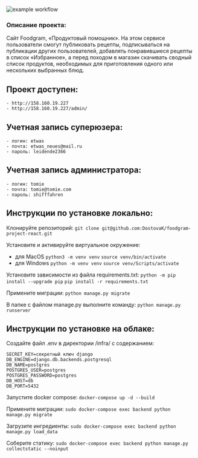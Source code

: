 ![example workflow](https://github.com/DostovaK/foodgram-project-react/actions/workflows/main.yml/badge.svg)

### Опиcание проекта:
Сайт Foodgram, «Продуктовый помощник». На этом сервисе пользователи смогут публиковать рецепты, подписываться на публикации других пользователей, добавлять понравившиеся рецепты в список «Избранное», а перед походом в магазин скачивать сводный список продуктов, необходимых для приготовления одного или нескольких выбранных блюд.

## Проект доступен:

```
- http://158.160.19.227
- http://158.160.19.227/admin/
```

## Учетная запись суперюзера:

```
- логин: etwas
- почта: etwas_neues@mail.ru
- пароль: leidende2366
```

## Учетная запись администратора:

```
- логин: tomie
- почта: tomie@tomie.com
- пароль: shifffahren
```

## Инструкции по установке локально:

Клонируйте репозиторий:
```git clone git@github.com:DostovaK/foodgram-project-react.git```

Установите и активируйте виртуальное окружение:
- для MacOS
```python3 -m venv venv```
```source venv/bin/activate```
- для Windows
```python -m venv venv```
```source venv/Scripts/activate```

Установите зависимости из файла requirements.txt:
```python -m pip install --upgrade pip```
```pip install -r requirements.txt```

Примените миграции:
```python manage.py migrate```

В папке с файлом manage.py выполните команду:
```python manage.py runserver```

## Инструкции по установке на облаке:
Cоздайте файл .env в директории /infra/ с содержанием:

```
SECRET_KEY=секретный ключ django
DB_ENGINE=django.db.backends.postgresql
DB_NAME=postgres
POSTGRES_USER=postgres
POSTGRES_PASSWORD=postgres
DB_HOST=db
DB_PORT=5432
```


Запустите docker compose:
```docker-compose up -d --build```  

Примените миграции:
```sudo docker-compose exec backend python manage.py migrate```

Загрузите ингредиенты:
```sudo docker-compose exec backend python manage.py load_data```


Соберите статику:
```sudo docker-compose exec backend python manage.py collectstatic --noinput```
